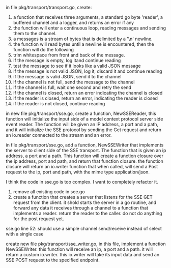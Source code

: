 in file pkg/transport/transport.go, create:

1. a function that receives three arguments, a standard go byte 'reader', a  buffered channel and a logger, and returns an error if any
2. the function will enter a continuous loop, reading messages and sending them to the channel.
3. a messages is a stream of bytes that is delimited by a '\n' newline.
4. the function will read  bytes until a newline is encountered, then the function will do the following
5. trim whitespace from front and back of the message. 
6. if the message is empty, log itand continue reading
7. test the message to see if it looks like a valid JSON message
8. if the message is not valid JSON, log it, discard it and continue reading
9. if the message is valid JSON, send it to the channel
10. if the channel is not full, send the message to the channel
11. if the channel is full, wait one second and retry the send
12. if the channel is closed, return an error indicating the channel is closed
13. if the reader is closed, return an error, indicating the reader is closed
14. if the reader is not closed, continue reading


in new file pkg/transport/sse.go, create a function, NewSSEReader, this function will initialize the input side of a model context protocol server side event reader. The function will be given an IP address, a port and a path, and it will initialize the SSE protocol by sending the Get request  and return an io.reader connected to the stream and an error.

in file pkg/transport/sse.go, add a function, NewSSEWriter that implements the server to client side of the SSE transport. The function that is given an ip address, a port and a path. This function will create a function closure over the ip address, port and path, and return that function closure. the function closure will return an io.writer function that when called, will send a Post request to the ip, port and path, with the mime type application/json.

I think the code in sse.go is too complex. I want to completely refactor it. 
1. remove all existing code in see.go
2. create a function that creates a server that listens for the SSE GET request from the client. it shold starts the server in a go routine, and forward any data it receives through a channel to a function that implements a reader. return the reader to the caller. do not do anything for the post request yet.

sse.go line 52: should use a simple channel send/receive instead of select with a single case 

create new file pkg/transport/sse_writer.go,  in this file, implement a function  NewSSEWriter. this function will receive an ip, a port and a path. it will return a custom io.writer. this io.writer will take its input data and send an SSE POST request to the specified endpoint.